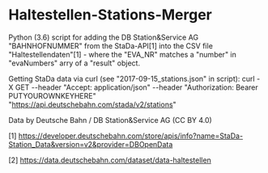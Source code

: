# Haltestellen-Stations-Merger

Python (3.6) script for adding the DB Station&Service AG "BAHNHOFNUMMER" from the StaDa-API[1] into the CSV file "Haltestellendaten"[1] - where the "EVA_NR" matches a "number" in "evaNumbers" arry of a "result" object.

Getting StaDa data via curl (see "2017-09-15_stations.json" in script):
curl -X GET --header "Accept: application/json" --header "Authorization: Bearer PUTYOUROWNKEYHERE" "https://api.deutschebahn.com/stada/v2/stations"

Data by Deutsche Bahn / DB Station&Service AG (CC BY 4.0)

[1] https://developer.deutschebahn.com/store/apis/info?name=StaDa-Station_Data&version=v2&provider=DBOpenData

[2] https://data.deutschebahn.com/dataset/data-haltestellen

